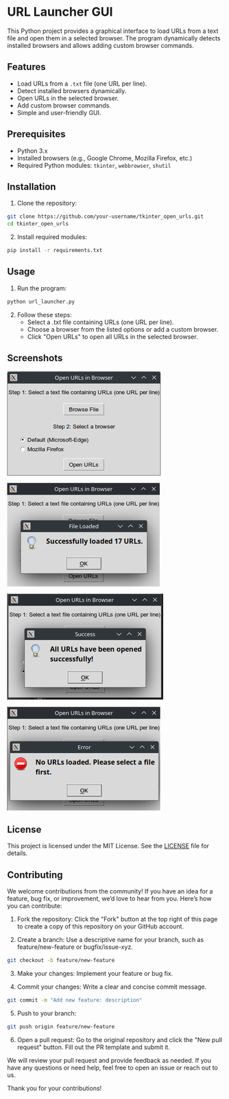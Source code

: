 # URL Launcher GUI

This Python project provides a graphical interface to load URLs from a text file and open them in a selected browser. The program dynamically detects installed browsers and allows adding custom browser commands.

## Features
- Load URLs from a `.txt` file (one URL per line).
- Detect installed browsers dynamically.
- Open URLs in the selected browser.
- Add custom browser commands.
- Simple and user-friendly GUI.

## Prerequisites
- Python 3.x
- Installed browsers (e.g., Google Chrome, Mozilla Firefox, etc.)
- Required Python modules: `tkinter`, `webbrowser`, `shutil`

## Installation
1. Clone the repository:
  ```bash
  git clone https://github.com/your-username/tkinter_open_urls.git
  cd tkinter_open_urls
  ```
2. Install required modules:
  ```bash
  pip install -r requirements.txt
  ```

## Usage
1. Run the program:
  ```bash
  python url_launcher.py
  ```

2. Follow these steps:
   - Select a .txt file containing URLs (one URL per line).
   - Choose a browser from the listed options or add a custom browser.
   - Click "Open URLs" to open all URLs in the selected browser.

## Screenshots
![Image 1](screenshots/url_launcher.png "URL Launcher")

![Image 2](screenshots/url_launcher_file_loaded_msg.png "URL Launcher file loaded message")

![Image 3](screenshots/url_launcher_success_msg.png "URL Launcher - All URLs opened message")

![Image 3](screenshots/url_launcher_no_file_error_msg.png "URL Launcher - No file opened message")

## License
This project is licensed under the MIT License. See the [LICENSE](LICENSE "Licence file") file for details.


## Contributing
We welcome contributions from the community! If you have an idea for a feature, bug fix, or improvement, we’d love to hear from you. Here’s how you can contribute:

1. Fork the repository: Click the "Fork" button at the top right of this page to create a copy of this repository on your GitHub account.

2. Create a branch: Use a descriptive name for your branch, such as feature/new-feature or bugfix/issue-xyz.

```bash
git checkout -b feature/new-feature
```
3. Make your changes: Implement your feature or bug fix.

4. Commit your changes: Write a clear and concise commit message.
```bash
git commit -m "Add new feature: description"
```

5. Push to your branch:
```bash
git push origin feature/new-feature
```

6. Open a pull request: Go to the original repository and click the "New pull request" button. Fill out the PR template and submit it.

We will review your pull request and provide feedback as needed. If you have any questions or need help, feel free to open an issue or reach out to us.

Thank you for your contributions!
